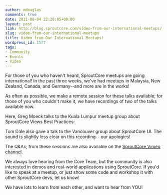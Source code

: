 ```yaml
---
author: mdouglas
comments: true
date: 2011-08-04 22:20:05+00:00
layout: post
link: http://blog.sproutcore.com/video-from-our-international-meetups/
slug: video-from-our-international-meetups
title: Video from Our International Meetups!
wordpress_id: 1577
tags:
- Community
- Events
- Video
---
```


For those of you who haven't heard, SproutCore meetups are going international! In the past three weeks, we've had meetups in Malaysia, New Zealand, Canada, and Germany--and more are in the works!

As often as possible, we make a remote session for these talks available; for those of you who couldn't make it, we have recordings of two of the talks available now.

Here, Greg Moeck talks to the Kuala Lumpur meetup group about SproutCore Views Best Practices:



Tom Dale also gave a talk to the Vancouver group about SproutCore UI. The sound is slightly less clear on this recording-- our apologies!


The Q&As; from these sessions are also available on the [SproutCore Vimeo channel](http://www.vimeo.com/sproutcore/).

We always love hearing from the Core Team, but the community is also interested in demos and real-world applications using SproutCore. If you'd like to speak at a meetup, or just show some code and workshop it with other SproutCore devs, let us know! 

We have lots to learn from each other, and want to hear from YOU!
